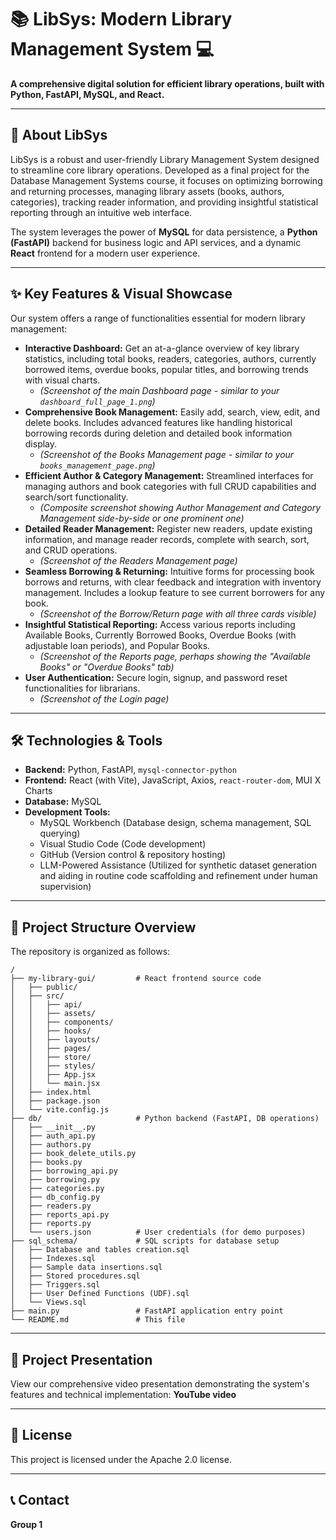 # 📚 LibSys: Modern Library Management System 💻

**A comprehensive digital solution for efficient library operations, built with Python, FastAPI, MySQL, and React.**

---

## 🌟 About LibSys

LibSys is a robust and user-friendly Library Management System designed to streamline core library operations. Developed as a final project for the Database Management Systems course, it focuses on optimizing borrowing and returning processes, managing library assets (books, authors, categories), tracking reader information, and providing insightful statistical reporting through an intuitive web interface.

The system leverages the power of **MySQL** for data persistence, a **Python (FastAPI)** backend for business logic and API services, and a dynamic **React** frontend for a modern user experience.

---

## ✨ Key Features & Visual Showcase

Our system offers a range of functionalities essential for modern library management:

*   **Interactive Dashboard:** Get an at-a-glance overview of key library statistics, including total books, readers, categories, authors, currently borrowed items, overdue books, popular titles, and borrowing trends with visual charts.
    *   *(Screenshot of the main Dashboard page - similar to your `dashboard_full_page_1.png`)*
*   **Comprehensive Book Management:** Easily add, search, view, edit, and delete books. Includes advanced features like handling historical borrowing records during deletion and detailed book information display.
    *   *(Screenshot of the Books Management page - similar to your `books_management_page.png`)*
*   **Efficient Author & Category Management:** Streamlined interfaces for managing authors and book categories with full CRUD capabilities and search/sort functionality.
    *   *(Composite screenshot showing Author Management and Category Management side-by-side or one prominent one)*
*   **Detailed Reader Management:** Register new readers, update existing information, and manage reader records, complete with search, sort, and CRUD operations.
    *   *(Screenshot of the Readers Management page)*
*   **Seamless Borrowing & Returning:** Intuitive forms for processing book borrows and returns, with clear feedback and integration with inventory management. Includes a lookup feature to see current borrowers for any book.
    *   *(Screenshot of the Borrow/Return page with all three cards visible)*
*   **Insightful Statistical Reporting:** Access various reports including Available Books, Currently Borrowed Books, Overdue Books (with adjustable loan periods), and Popular Books.
    *   *(Screenshot of the Reports page, perhaps showing the "Available Books" or "Overdue Books" tab)*
*   **User Authentication:** Secure login, signup, and password reset functionalities for librarians.
    *   *(Screenshot of the Login page)*

---

## 🛠️ Technologies & Tools

*   **Backend:** Python, FastAPI, `mysql-connector-python`
*   **Frontend:** React (with Vite), JavaScript, Axios, `react-router-dom`, MUI X Charts
*   **Database:** MySQL
*   **Development Tools:**
    *   MySQL Workbench (Database design, schema management, SQL querying)
    *   Visual Studio Code (Code development)
    *   GitHub (Version control & repository hosting)
    *   LLM-Powered Assistance (Utilized for synthetic dataset generation and aiding in routine code scaffolding and refinement under human supervision)

---

## 📂 Project Structure Overview

The repository is organized as follows:

```
/
├── my-library-gui/         # React frontend source code
│   ├── public/
│   ├── src/
│   │   ├── api/
│   │   ├── assets/
│   │   ├── components/
│   │   ├── hooks/
│   │   ├── layouts/
│   │   ├── pages/
│   │   ├── store/
│   │   ├── styles/
│   │   ├── App.jsx
│   │   └── main.jsx
│   ├── index.html
│   ├── package.json
│   └── vite.config.js
├── db/                     # Python backend (FastAPI, DB operations)
│   ├── __init__.py
│   ├── auth_api.py
│   ├── authors.py
│   ├── book_delete_utils.py
│   ├── books.py
│   ├── borrowing_api.py
│   ├── borrowing.py
│   ├── categories.py
│   ├── db_config.py
│   ├── readers.py
│   ├── reports_api.py
│   ├── reports.py
│   └── users.json          # User credentials (for demo purposes)
├── sql_schema/             # SQL scripts for database setup
│   ├── Database and tables creation.sql
│   ├── Indexes.sql
│   ├── Sample data insertions.sql
│   ├── Stored procedures.sql
│   ├── Triggers.sql
│   ├── User Defined Functions (UDF).sql
│   └── Views.sql
├── main.py                 # FastAPI application entry point
└── README.md               # This file
```


---

## 🚀 Project Presentation

View our comprehensive video presentation demonstrating the system's features and technical implementation:
**YouTube video**

---

## 📜 License

This project is licensed under the Apache 2.0 license.

---

## 📞 Contact

**Group 1**
